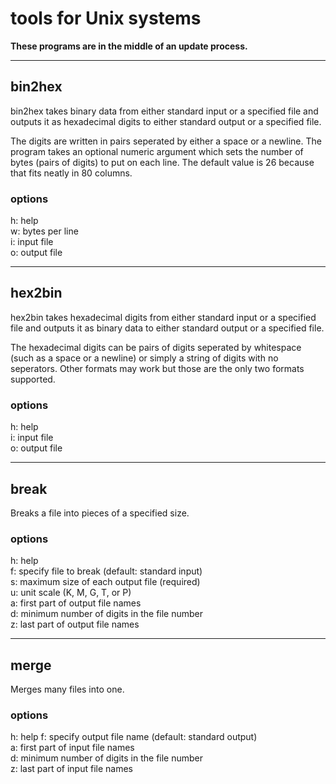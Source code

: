 # tools for Unix systems

**These programs are in the middle of an update process.**

_______

## bin2hex
bin2hex takes binary data from either standard input or a specified file and outputs it as hexadecimal digits to either standard output or a specified file.

The digits are written in pairs seperated by either a space or a newline. The program takes an optional numeric argument which sets the number of bytes (pairs of digits) to put on each line. The default value is 26 because that fits neatly in 80 columns.

### options
h: help  
w: bytes per line  
i: input file  
o: output file  

_______

## hex2bin
hex2bin takes hexadecimal digits from either standard input or a specified file and outputs it as binary data to either standard output or a specified file.

The hexadecimal digits can be pairs of digits seperated by whitespace (such as a space or a newline) or simply a string of digits with no seperators. Other formats may work but those are the only two formats supported.

### options
h: help  
i: input file  
o: output file  

_______

## break
Breaks a file into pieces of a specified size.

### options
h: help  
f: specify file to break (default: standard input)  
s: maximum size of each output file (required)  
u: unit scale (K, M, G, T, or P)  
a: first part of output file names  
d: minimum number of digits in the file number  
z: last part of output file names  

_______

## merge
Merges many files into one.

### options
h: help
f: specify output file name (default: standard output)  
a: first part of input file names  
d: minimum number of digits in the file number  
z: last part of input file names  
